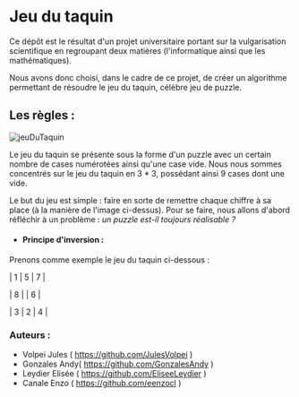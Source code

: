 # Jeu du taquin

Ce dépôt est le résultat d'un projet universitaire portant sur la vulgarisation scientifique en regroupant deux matières (l'informatique ainsi que les mathématiques).

Nous avons donc choisi, dans le cadre de ce projet, de créer un algorithme permettant de résoudre le jeu du taquin, célèbre jeu de puzzle.


## Les règles :

![jeuDuTaquin](https://encrypted-tbn0.gstatic.com/images?q=tbn:ANd9GcTbUT0ouQECz9RcjwlwbY05sGlhkq_MHNfsYA&usqp=CAU)

Le jeu du taquin se présente sous la forme d'un puzzle avec un certain nombre de cases numérotées ainsi qu'une case vide. Nous nous sommes concentrés sur le jeu du taquin en 3 * 3, possédant ainsi 9 cases dont une vide.

Le but du jeu est simple : faire en sorte de remettre chaque chiffre à sa place (à la manière de l'image ci-dessus).
Pour se faire, nous allons d'abord réfléchir à un problème : *un puzzle est-il toujours réalisable ?*

* #### Principe d'inversion :

Prenons comme exemple le jeu du taquin ci-dessous :


| 1 | 5 | 7 |

| 8 |      | 6 |

| 3 | 2 | 4 |


### Auteurs :
 - Volpei Jules ( https://github.com/JulesVolpei )
 - Gonzales Andy( https://github.com/GonzalesAndy ) 
 - Leydier Elisée ( https://github.com/EliseeLeydier )
 - Canale Enzo ( https://github.com/eenzocl )
